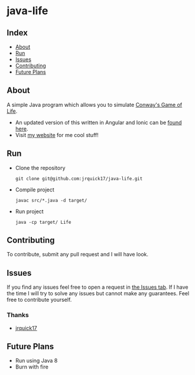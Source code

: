 # java-life

## Index ##

* [About](#about)
* [Run](#run)
* [Issues](#issues)
* [Contributing](#contributing)
* [Future Plans](#future-plans)

## About ## 

A simple Java program which allows you to simulate [Conway's Game of Life](https://en.wikipedia.org/wiki/Conway%27s_Game_of_Life).

* An updated version of this written in Angular and Ionic can be [found here](https://github.com/jrquick17/ionic-life).
* Visit [my website](https://jrquick.com) for me cool stuff!

## Run

* Clone the repository

    ```git clone git@github.com:jrquick17/java-life.git```
    
* Compile project

    ```javac src/*.java -d target/```
    
* Run project

    ```java -cp target/ Life```


## Contributing ##

To contribute, submit any pull request and I will have look.  

## Issues ##

If you find any issues feel free to open a request in [the Issues tab](https://github.com/jrquick17/java-life/issues). If I have the time I will try to solve any issues but cannot make any guarantees. Feel free to contribute yourself.

### Thanks ###

* [jrquick17](https://github.com/jrquick17)

## Future Plans

* Run using Java 8
* Burn with fire
